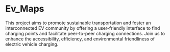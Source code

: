 # Ev_Maps
This project aims to promote sustainable transportation and foster an interconnected EV community by offering a user-friendly interface to find charging points and facilitate peer-to-peer charging connections. Join us to enhance the accessibility, efficiency, and environmental friendliness of electric vehicle charging.
